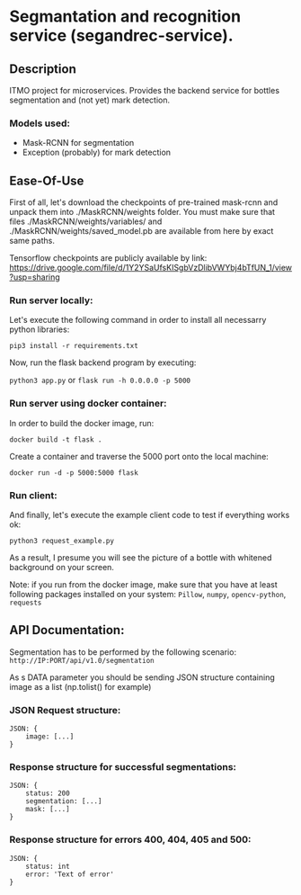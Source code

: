 # Segmantation and recognition service (segandrec-service).
## Description
ITMO project for microservices. Provides the backend service for bottles segmentation and (not yet) mark detection.
### Models used:
 - Mask-RCNN for segmentation
 - Exception (probably) for mark detection
## Ease-Of-Use
First of all, let's download the checkpoints of pre-trained mask-rcnn and unpack them into ./MaskRCNN/weights folder. You must make sure that files ./MaskRCNN/weights/variables/ and ./MaskRCNN/weights/saved_model.pb are available from here by exact same paths.

Tensorflow checkpoints are publicly available by link:
https://drive.google.com/file/d/1Y2YSaUfsKISgbVzDlibVWYbj4bTfUN_1/view?usp=sharing
### Run server locally:
Let's execute the following command in order to install all necessarry python libraries:

`pip3 install -r requirements.txt`

Now, run the flask backend program by executing:

`python3 app.py` or `flask run -h 0.0.0.0 -p 5000`

### Run server using docker container:
In order to build the docker image, run:

`docker build -t flask .`

Create a container and traverse the 5000 port onto the local machine:

`docker run -d -p 5000:5000 flask`

### Run client:
And finally, let's execute the example client code to test if everything works ok:

`python3 request_example.py`

As a result, I presume you will see the picture of a bottle with whitened background on your screen.

Note: if you run from the docker image, make sure that you have at least following packages installed on your system:
    `Pillow`,
    `numpy`,
    `opencv-python`,
    `requests`
## API Documentation:
Segmentation has to be performed by the following scenario:
`http://IP:PORT/api/v1.0/segmentation`

As s DATA parameter you should be sending JSON structure containing image as a list (np.tolist() for example)
### JSON Request structure:
```
JSON: {
    image: [...]
}
```
### Response structure for successful segmentations:
```
JSON: {
    status: 200
    segmentation: [...]
    mask: [...]
}
```
### Response structure for errors 400, 404, 405 and 500:
```
JSON: {
    status: int
    error: 'Text of error'
}
```
